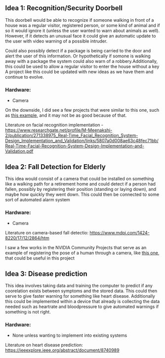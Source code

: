 ## Idea 1: Recognition/Security Doorbell

This doorbell would be able to recognize if someone walking in front of a house was a regular visitor, registered person, or some kind of animal and if so it would ignore it (unless the user wanted to warn about animals as well). However, if it detects an unusual face it could give an automatic update to the user with video warning of a possible intruder. 

Could also possibly detect if a package is being carried to the door and alert the user of this information. Or hypothetically if somone is walking away with a package the system could also warn of a robbery.Additionally, this could be used to allow a regular visitor to enter the house without a key  A project like this could be updated with new ideas as we have them and continue to evolve. 

### Hardware:
- Camera 

On the downside, I did see a few projects that were similar to this one, such as [this example](https://medium.com/@ageitgey/build-a-face-recognition-system-for-60-with-the-new-nvidia-jetson-nano-2gb-and-python-46edbddd7264), and it may not be as good because of that.     

Literature on facial recognition implementation - https://www.researchgate.net/profile/M-Meenakshi-2/publication/271338975_Real-Time_Facial_Recognition_System-Design_Implementation_and_Validation/links/5807a0d008ae63c48fec71bb/Real-Time-Facial-Recognition-System-Design-Implementation-and-Validation.pdf

## Idea 2: Fall Detection for Elderly

This idea would consist of a camera that could be  installed on something like a walking path for a retirement home and could detect if a person had fallen, possibly by registering their position (standing or laying down), and maybe how quickly they went down. This could then be connected to some sort of automated alarm system

### Hardware: 
- Camera

Literature on camera-based fall detectio: https://www.mdpi.com/1424-8220/17/12/2864/htm

I saw a few works in the NVIDIA Community Projects that serve as an example of registering the pose of a human through a camera, like [this one](https://neuralet.com/article/pose-estimation-on-nvidia-jetson-platforms-using-openpifpaf/), that could be useful in this project


## Idea 3: Disease prediction
This idea involves taking data and training the computer to predict if any coorelation exists between symptoms and the stored data. This could then serve to give faster warning for something like heart disease. Additionally this could be implemented within a device that already is collecting the data needed such as heartrate and bloodpressure to give automated warnings if something is not right. 

### Hardware: 
- None unless wanting to implement into existing systems

Literature on heart disease prediction: https://ieeexplore.ieee.org/abstract/document/8740989
